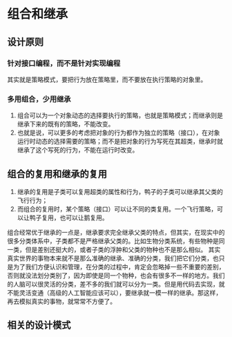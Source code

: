 # 组合和继承



## 设计原则
### 针对接口编程，而不是针对实现编程
其实就是策略模式，要把行为放在策略里，而不要放在执行策略的对象里。

### 多用组合，少用继承
1. 组合可以为一个对象动态的选择要执行的策略，也就是策略模式；而继承则是继承下来的既有的策略，不能改变。
2. 也就是说，可以更多的考虑把对象的行为都作为独立的策略（接口），在对象运行时动态的选择需要的策略；而不是把对象的行为写死在其超类，继承时就继承了这个写死的行为，不能在运行时改变。

## 组合的复用和继承的复用
1. 继承的复用是子类可以复用超类的属性和行为，鸭子的子类可以继承其父类的飞行行为；
2. 而组合的复用时，某个策略（接口）可以让不同的类复用。一个飞行策略，可以让鸭子复用，也可以让鹅复用。


组合经常优于继承的一点是，继承要求完全继承父类的特点，但其实，在现实中的很多分类体系中，子类都不是严格继承父类的。比如生物分类系统，有些物种是同一类，但是差别还挺大的，或者子类的浮肿和父类的物种也不是那么相似。
其实真实世界的事物本来就不是那么准确的继承、准确的分类，我们把它们分类，也只是为了我们方便认识和管理，在分类的过程中，肯定会忽略掉一些不重要的差别，否则就没法划分类别了，因为即使是同一个物种，也会有很多不一样的地方。我们的人脑可以很灵活的分类，差不多的我们就可以分为一类。但是用代码去实现，就不能灵活变通（高级的人工智能应该可以），要继承就一模一样的继承。那这样，再去模拟真实的事物，就常常不方便了。

## 相关的设计模式

